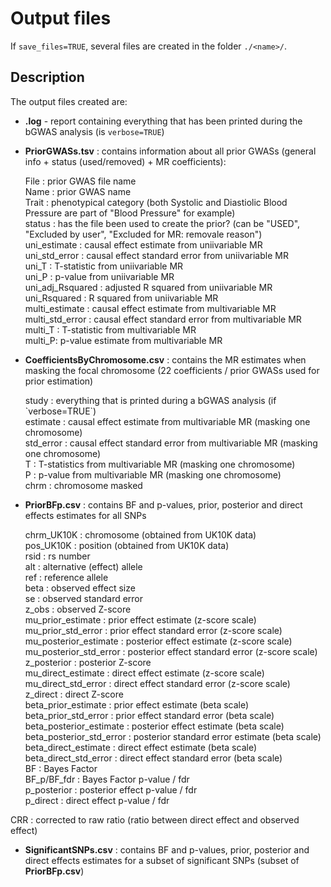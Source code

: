 # Output files
[//]:========================================

If `save_files=TRUE`, several files are created in the folder `./<name>/`.

## Description
[//]:*******

The output files created are:    
-   **<name>.log** - report containing everything that has been printed during the bGWAS analysis (is `verbose=TRUE`)     
    
    
-   **PriorGWASs.tsv** : contains information about all prior GWASs (general info + status (used/removed) + MR coefficients):
<ul>    File : prior GWAS file name <br/>      
        Name : prior GWAS name  <br/>   
        Trait : phenotypical category (both Systolic and Diastiolic Blood Pressure are part of "Blood Pressure" for example)   <br/> 
        status : has the file been used to create the prior? (can be "USED", "Excluded by user", "Excluded for MR: removale reason")    <br/>
        uni_estimate : causal effect estimate from uniivariable MR     <br/>
        uni_std_error	: causal effect standard error from uniivariable MR    <br/>
        uni_T	: T-statistic from uniivariable MR    <br/>
        uni_P : p-value from uniivariable MR    <br/>
        uni_adj_Rsquared : adjusted R squared from uniivariable MR     <br/>
        uni_Rsquared : R squared from uniivariable MR     	<br/>
        multi_estimate : causal effect estimate from multivariable MR     <br/>
        multi_std_error	: causal effect standard error from multivariable MR   <br/>  
        multi_T	: T-statistic from multivariable MR     <br/>
        multi_P: p-value estimate from multivariable MR   <br/>  </ul>

-   **CoefficientsByChromosome.csv** : contains the MR estimates when masking the focal chromosome (22 coefficients / prior GWASs used for prior estimation)   
<ul>    study : everything that is printed during a bGWAS analysis (if `verbose=TRUE`) <br/>     
        estimate : causal effect estimate from multivariable MR (masking one chromosome)    <br/>
        std_error : causal effect standard error from multivariable MR (masking one chromosome)  <br/>  
        T : T-statistics from multivariable MR (masking one chromosome)   <br/> 
        P : p-value from multivariable MR (masking one chromosome)  <br/>   
        chrm : chromosome masked     <br/> </ul>

-   **PriorBFp.csv** : contains BF and p-values, prior, posterior and direct effects estimates for all SNPs      
<ul>    chrm_UK10K : chromosome (obtained from UK10K data)     <br/>
        pos_UK10K : position (obtained from UK10K data)   <br/> 
        rsid : rs number     <br/>
        alt : alternative (effect) allele     <br/>
        ref : reference allele     <br/>
        beta : observed effect size    <br/> 
        se : observed standard error   <br/>  
        z_obs : observed Z-score    <br/>
        mu_prior_estimate : prior effect estimate (z-score scale)     <br/>
        mu_prior_std_error : prior effect standard error (z-score scale)    <br/>
        mu_posterior_estimate : posterior effect estimate (z-score scale)    <br/>
        mu_posterior_std_error : posterior effect standard error (z-score scale)   <br/> 
        z_posterior : posterior Z-score  <br/>
        mu_direct_estimate : direct effect estimate (z-score scale)   <br/>
        mu_direct_std_error : direct effect standard error (z-score scale)   <br/>
        z_direct : direct Z-score  <br/>
        beta_prior_estimate : prior effect estimate (beta scale)   <br/>
        beta_prior_std_error : prior effect standard error (beta scale)  <br/>  
        beta_posterior_estimate : posterior effect estimate (beta scale)   <br/> 
        beta_posterior_std_error : posterior standard error estimate (beta scale)   <br/> 
        beta_direct_estimate : direct effect estimate (beta scale)   <br/>
        beta_direct_std_error : direct effect standard error (beta scale)   <br/>
        BF : Bayes Factor        <br/>
        BF_p/BF_fdr : Bayes Factor p-value / fdr  <br/>  
        p_posterior : posterior effect p-value / fdr  <br/> 
        p_direct : direct effect p-value / fdr  <br/></ul>
        CRR : corrected to raw ratio (ratio between direct effect and observed effect)  <br/></ul>


-   **SignificantSNPs.csv** : contains BF and p-values, prior, posterior and direct effects estimates for a subset of significant SNPs (subset of **PriorBFp.csv**)  

